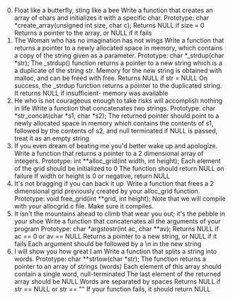 0. Float like a butterfly, sting like a bee
Write a function that creates an array of chars and initializes it with a specific char.
Prototype: char *create_array(unsigned int size, char c);
Returns NULL if size = 0
Returns a pointer to the array, or NULL if it fails
1. The Woman who has no imagination has not wings
Write a function that returns a pointer to a newly allocated space in memory, which contains a copy of the string given as a parameter.
Prototype: char *_strdup(char *str);
The _strdup() function returns a pointer to a new string which is a a duplicate of the string str. Memory for the new string is obtained with malloc, and can be freed with free.
Returns NULL if str = NULL
On success, the _strdup function returns a pointer to the duplicated string. It returns NULL if insufficient- memory was available
2. He who is not courageous enough to take risks will accomplish nothing in life
Write a function that concatenates two strings.
Prototype: char *str_concat(char *s1, char *s2);
The returned pointer should point to a newly allocated space in memory which contains the contents of s1, followed by the contents of s2, and null terminated
if NULL is passed, treat it as an empty string
3. If you even dream of beating me you'd better wake up and apologize.
Write a function that returns a pointer to a 2 dimensional array of integers.
Prototype: int **alloc_grid(int width, int height);
Each element of the grid should be initialized to 0
The function should return NULL on failure
If width or height is 0 or negative, return NULL
4. It's not bragging if you can back it up.
Write a function that frees a 2 dimensional grid previously created by your alloc_grid function.
Prototype: void free_grid(int **grid, int height);
Note that we will compile with your allocgrid.c file. Make sure it compiles.
5. It isn't the mountains ahead to climb that wear you out; it's the pebble in your shoe
Write a function that concatenates all the arguments of your program
Prototype: char *argstostr(int ac, char **av);
Returns NULL if ac == 0 or av == NULL
Returns a pointer to a new string, or NULL if it fails
Each argument should be followed by a \n in the new string
6. I will show you how great I am
Write a function that splits a string into words.
Prototype: char **strtow(char *str);
The function returns a pointer to an array of strings (words)
Each element of this array should contain a single word, null-terminated
The last element of the returned array should be NULL
Words are separated by spaces
Returns NULL if str == NULL or str == ""
If your function fails, it should return NULL
